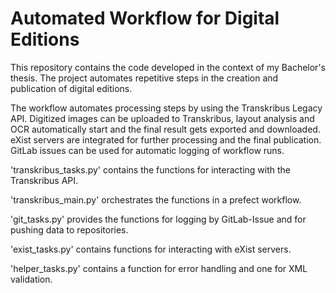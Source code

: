 # Automated Workflow for Digital Editions

This repository contains the code developed in the context of my Bachelor's thesis. 
The project automates repetitive steps in the creation and publication of digital editions.

The workflow automates processing steps by using the Transkribus Legacy API.
Digitized images can be uploaded to Transkribus, layout analysis and OCR automatically start and the final result gets exported and downloaded.
eXist servers are integrated for further processing and the final publication.
GitLab issues can be used for automatic logging of workflow runs.

'transkribus_tasks.py' contains the functions for interacting with the Transkribus API.

'transkribus_main.py' orchestrates the functions in a prefect workflow.

'git_tasks.py' provides the functions for logging by GitLab-Issue and for pushing data to repositories.

'exist_tasks.py' contains functions for interacting with eXist servers.

'helper_tasks.py' contains a function for error handling and one for XML validation.
